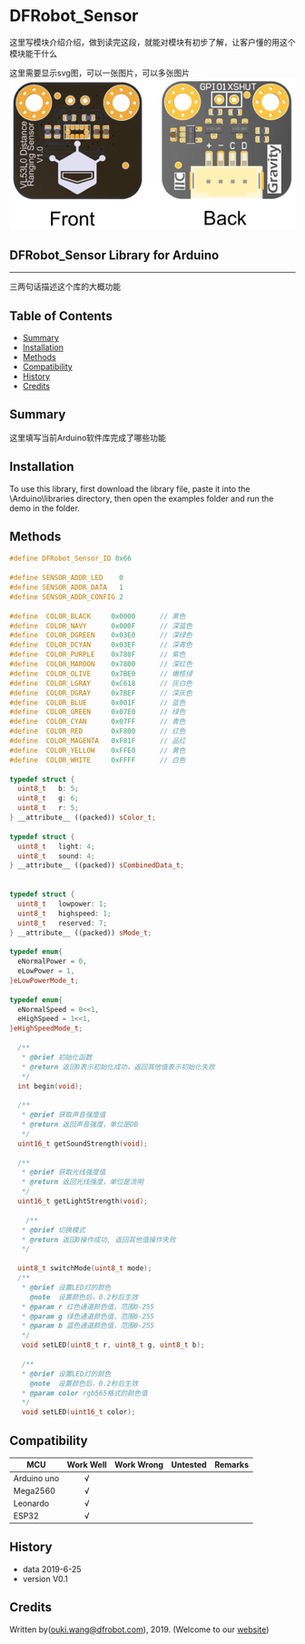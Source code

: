 ﻿# DFRobot_Sensor
这里写模块介绍介绍，做到读完这段，就能对模块有初步了解，让客户懂的用这个模块能干什么<br>

这里需要显示svg图，可以一张图片，可以多张图片
![正反面svg效果图](https://github.com/ouki-wang/DFRobot_Sensor/raw/master/resources/images/SEN0245svg1.png)

## DFRobot_Sensor Library for Arduino
---------------------------------------------------------

三两句话描述这个库的大概功能

## Table of Contents

* [Summary](#summary)
* [Installation](#installation)
* [Methods](#methods)
* [Compatibility](#compatibility)
* [History](#history)
* [Credits](#credits)

## Summary

这里填写当前Arduino软件库完成了哪些功能

## Installation

To use this library, first download the library file, paste it into the \Arduino\libraries directory, then open the examples folder and run the demo in the folder.

## Methods

```C++
#define DFRobot_Sensor_ID 0x66

#define SENSOR_ADDR_LED    0
#define SENSOR_ADDR_DATA   1
#define SENSOR_ADDR_CONFIG 2

#define  COLOR_BLACK     0x0000      // 黑色    
#define  COLOR_NAVY      0x000F      // 深蓝色  
#define  COLOR_DGREEN    0x03E0      // 深绿色  
#define  COLOR_DCYAN     0x03EF      // 深青色  
#define  COLOR_PURPLE    0x780F      // 紫色  
#define  COLOR_MAROON    0x7800      // 深红色      
#define  COLOR_OLIVE     0x7BE0      // 橄榄绿      
#define  COLOR_LGRAY     0xC618      // 灰白色
#define  COLOR_DGRAY     0x7BEF      // 深灰色      
#define  COLOR_BLUE      0x001F      // 蓝色    
#define  COLOR_GREEN     0x07E0      // 绿色          
#define  COLOR_CYAN      0x07FF      // 青色  
#define  COLOR_RED       0xF800      // 红色       
#define  COLOR_MAGENTA   0xF81F      // 品红    
#define  COLOR_YELLOW    0xFFE0      // 黄色        
#define  COLOR_WHITE     0xFFFF      // 白色  

typedef struct {
  uint8_t   b: 5;
  uint8_t   g: 6;
  uint8_t   r: 5;
} __attribute__ ((packed)) sColor_t;

typedef struct {
  uint8_t   light: 4;
  uint8_t   sound: 4;
} __attribute__ ((packed)) sCombinedData_t;


typedef struct {
  uint8_t   lowpower: 1;
  uint8_t   highspeed: 1;
  uint8_t   reserved: 7;
} __attribute__ ((packed)) sMode_t;

typedef enum{
  eNormalPower = 0,
  eLowPower = 1,
}eLowPowerMode_t;

typedef enum{
  eNormalSpeed = 0<<1,
  eHighSpeed = 1<<1,
}eHighSpeedMode_t;

  /**
   * @brief 初始化函数
   * @return 返回0表示初始化成功，返回其他值表示初始化失败
   */
  int begin(void);
  
  /**
   * @brief 获取声音强度值
   * @return 返回声音强度，单位是DB
   */
  uint16_t getSoundStrength(void);

  /**
   * @brief 获取光线强度值
   * @return 返回光线强度，单位是流明
   */
  uint16_t getLightStrength(void);
  
    /**
   * @brief 切换模式
   * @return 返回0操作成功, 返回其他值操作失败
   */

  uint8_t switchMode(uint8_t mode);
  /**
   * @brief 设置LED灯的颜色
     @note  设置颜色后，0.2秒后生效
   * @param r 红色通道颜色值，范围0-255
   * @param g 绿色通道颜色值，范围0-255
   * @param b 蓝色通道颜色值，范围0-255
   */
   void setLED(uint8_t r, uint8_t g, uint8_t b);

   /**
   * @brief 设置LED灯的颜色
     @note  设置颜色后，0.2秒后生效
   * @param color rgb565格式的颜色值
   */
   void setLED(uint16_t color);
```

## Compatibility

MCU                | Work Well    | Work Wrong   | Untested    | Remarks
------------------ | :----------: | :----------: | :---------: | -----
Arduino uno        |      √       |              |             | 
Mega2560        |      √       |              |             | 
Leonardo        |      √       |              |             | 
ESP32        |      √       |              |             | 


## History

- data 2019-6-25
- version V0.1


## Credits

Written by(ouki.wang@dfrobot.com), 2019. (Welcome to our [website](https://www.dfrobot.com/))





